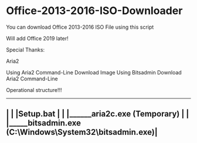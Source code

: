# Office-2013-2016-ISO-Downloader
You can download Office 2013-2016 ISO File using this script

Will add Office 2019 later!

Special Thanks:

Aria2

Using Aria2 Command-Line Download Image
Using Bitsadmin Download Aria2 Command-Line


Operational structure!!!

------------------------------------------------------------
|                                                          |
|Setup.bat                                                 |
|   |______aria2c.exe (Temporary)                          |
|   |_____bitsadmin.exe (C:\Windows\System32\bitsadmin.exe)|
------------------------------------------------------------
